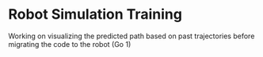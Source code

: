 # Robot Simulation Training

Working on visualizing the predicted path based on past trajectories before migrating the code to the robot (Go 1)